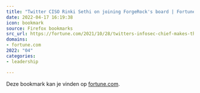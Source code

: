 ```yaml
---
title: "Twitter CISO Rinki Sethi on joining ForgeRock's board | Fortune"
date: 2022-04-17 16:19:38
icon: bookmark
source: Firefox bookmarks
src_url: https://fortune.com/2021/10/28/twitters-infosec-chief-makes-the-case-for-cybersecurity-expertise-in-boadrooms/
domains:
- fortune.com
2022: "04"
categories:
- leadership

---
```

Deze bookmark kan je vinden op [fortune.com](https://fortune.com/2021/10/28/twitters-infosec-chief-makes-the-case-for-cybersecurity-expertise-in-boadrooms/).

